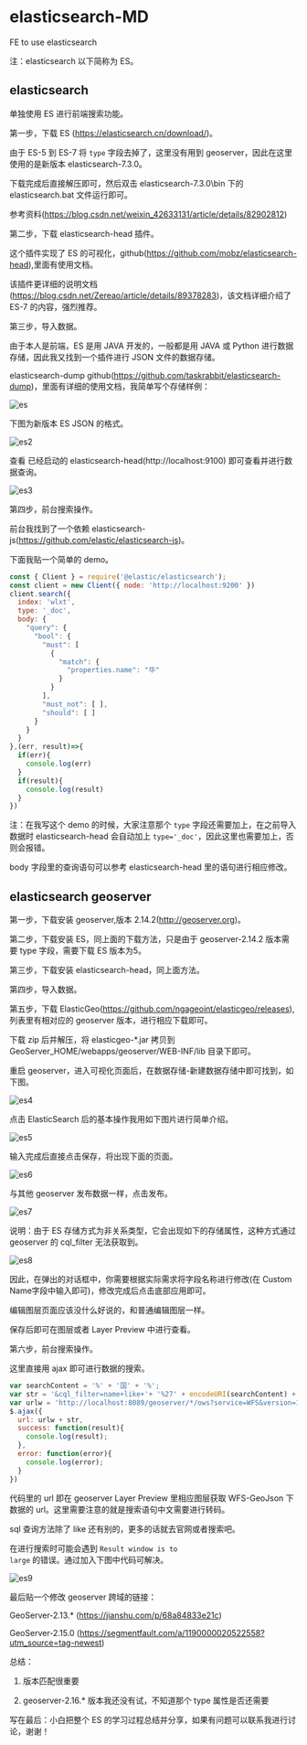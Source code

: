 # elasticsearch-MD
FE to use elasticsearch

注：elasticsearch 以下简称为 ES。

## elasticsearch  

单独使用 ES 进行前端搜索功能。  

第一步，下载 ES (https://elasticsearch.cn/download/)。

由于 ES-5 到 ES-7 将 <code>type</code> 字段去掉了，这里没有用到 geoserver，因此在这里使用的是新版本 elasticsearch-7.3.0。

下载完成后直接解压即可，然后双击 elasticsearch-7.3.0\bin 下的 elasticsearch.bat 文件运行即可。

参考资料(https://blog.csdn.net/weixin_42633131/article/details/82902812)

第二步，下载 elasticsearch-head 插件。  

这个插件实现了 ES 的可视化，github(https://github.com/mobz/elasticsearch-head),里面有使用文档。

该插件更详细的说明文档(https://blog.csdn.net/Zereao/article/details/89378283)，该文档详细介绍了 ES-7 的内容，强烈推荐。  

第三步，导入数据。  

由于本人是前端，ES 是用 JAVA 开发的，一般都是用 JAVA 或 Python 进行数据存储，因此我又找到一个插件进行 JSON 文件的数据存储。

elasticsearch-dump github(https://github.com/taskrabbit/elasticsearch-dump)，里面有详细的使用文档，我简单写个存储样例：  

![es](./images/img1.png)

下图为新版本 ES JSON 的格式。  

![es2](./images/img2.png)

查看 已经启动的 elasticsearch-head(http://localhost:9100) 即可查看并进行数据查询。  

![es3](./images/img3.png)  

第四步，前台搜索操作。  

前台我找到了一个依赖 elasticsearch-js(https://github.com/elastic/elasticsearch-js)。  

下面我贴一个简单的 demo。  

```javascript
const { Client } = require('@elastic/elasticsearch');
const client = new Client({ node: 'http://localhost:9200' })
client.search({
  index: 'wlxt',
  type: '_doc',
  body: {
    "query": {
      "bool": {
        "must": [
          {
            "match": {
              "properties.name": "华"
            }
          }
        ],
        "must_not": [ ],
        "should": [ ]
      }
    }
  }
},(err, result)=>{
  if(err){
    console.log(err)
  }
  if(result){
    console.log(result)
  }
})
```  

注：在我写这个 demo 的时候，大家注意那个 <code>type</code> 字段还需要加上，在之前导入数据时 elasticsearch-head 会自动加上 <code>type='_doc'</code>，因此这里也需要加上，否则会报错。  

body 字段里的查询语句可以参考 elasticsearch-head 里的语句进行相应修改。    

## elasticsearch geoserver  

第一步，下载安装 geoserver,版本 2.14.2(http://geoserver.org)。  

第二步，下载安装 ES，同上面的下载方法，只是由于 geoserver-2.14.2 版本需要 type 字段，需要下载 ES 版本为5。  

第三步，下载安装 elasticsearch-head，同上面方法。  

第四步，导入数据。  

第五步，下载 ElasticGeo(https://github.com/ngageoint/elasticgeo/releases),列表里有相对应的 geoserver 版本，进行相应下载即可。  

下载 zip 后并解压，将 elasticgeo-*.jar 拷贝到 GeoServer_HOME/webapps/geoserver/WEB-INF/lib 目录下即可。  

重启 geoserver，进入可视化页面后，在数据存储-新建数据存储中即可找到，如下图。  

![es4](./images/img4.png)  

点击 ElasticSearch 后的基本操作我用如下图片进行简单介绍。  

![es5](./images/img5.png)  

输入完成后直接点击保存，将出现下面的页面。  

![es6](./images/img6.png)  

与其他 geoserver 发布数据一样，点击发布。  

![es7](./images/img7.png)  

说明：由于 ES 存储方式为非关系类型，它会出现如下的存储属性，这种方式通过 geoserver 的 cql_filter 无法获取到。

![es8](./images/img8.png)  

因此，在弹出的对话框中，你需要根据实际需求将字段名称进行修改(在 Custom Name字段中输入即可)，修改完成后点击底部应用即可。  

编辑图层页面应该没什么好说的，和普通编辑图层一样。  

保存后即可在图层或者 Layer Preview 中进行查看。  

第六步，前台搜索操作。  

这里直接用 ajax 即可进行数据的搜索。  

```javascript
var searchContent = '%' + '国' + '%';
var str = '&cql_filter=name+like+'+ '%27' + encodeURI(searchContent) + '%27';
var urlw = 'http://localhost:8089/geoserver/*/ows?service=WFS&version=1.0.0&request=GetFeature&typeName=*:wxa&outputFormat=application/json';
$.ajax({
  url: urlw + str,
  success: function(result){
    console.log(result);
  },
  error: function(error){
    console.log(error);
  }
})
```  

代码里的 url 即在 geoserver Layer Preview 里相应图层获取 WFS-GeoJson 下数据的 url。这里需要注意的就是搜索语句中文需要进行转码。  

sql 查询方法除了 like 还有别的，更多的话就去官网或者搜索吧。   

在进行搜索时可能会遇到 <code color="red">Result window is to large</code> 的错误。通过加入下图中代码可解决。  

![es9](./images/img9.png)  

最后贴一个修改 geoserver 跨域的链接：  

GeoServer-2.13.* (https://jianshu.com/p/68a84833e21c)  

GeoServer-2.15.0 (https://segmentfault.com/a/1190000020522558?utm_source=tag-newest)

总结：  
1. 版本匹配很重要  

2. geoserver-2.16.* 版本我还没有试，不知道那个 type 属性是否还需要  

写在最后：小白把整个 ES 的学习过程总结并分享，如果有问题可以联系我进行讨论，谢谢！

